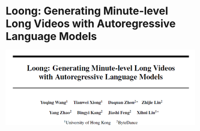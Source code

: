 # Loong: Generating Minute-level Long Videos with Autoregressive Language Models

![img](res/018/001.png)